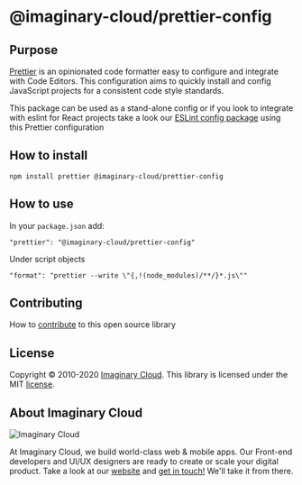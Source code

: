 # @imaginary-cloud/prettier-config

## Purpose
[Prettier](https://prettier.io/) is an opinionated code formatter easy to configure and integrate with Code Editors. This configuration aims to quickly install and config JavaScript projects for a consistent code style standards.

This package can be used as a stand-alone config or if you look to integrate with eslint for React projects take a look our [ESLint config package](https://github.com/imaginary-cloud/eslint-config-react) using this Prettier configuration

## How to install
```
npm install prettier @imaginary-cloud/prettier-config
```
## How to use
In your `package.json` add:

```
"prettier": "@imaginary-cloud/prettier-config"
```
Under script objects
```
"format": "prettier --write \"{,!(node_modules)/**/}*.js\""
```

## Contributing
How to [contribute](/CONTRIBUTING.MD) to this open source library

## License

Copyright © 2010-2020 [Imaginary Cloud](https://www.imaginarycloud.com). This library is licensed under the MIT [license](./LICENCE).

## About Imaginary Cloud

![Imaginary Cloud](https://s3.eu-central-1.amazonaws.com/imaginary-images/Logo_IC_readme.svg)

At Imaginary Cloud, we build world-class web & mobile apps. Our Front-end developers and UI/UX designers are ready to create or scale your digital product. Take a look at our [website](https://www.imaginarycloud.com/) and [get in touch!](https://www.imaginarycloud.com/contacts) We'll take it from there.